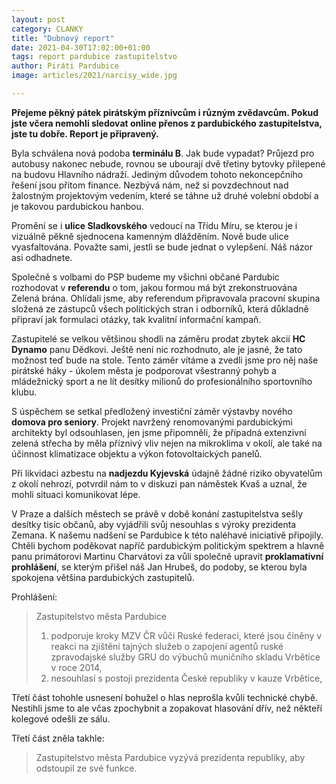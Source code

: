 ```yaml
---
layout: post
category: CLANKY
title: "Dubnový report"
date: 2021-04-30T17:02:00+01:00
tags: report pardubice zastupitelstvo
author: Piráti Pardubice
image: articles/2021/narcisy_wide.jpg

---
```

**Přejeme pěkný pátek pirátským příznivcům i různým zvědavcům. 
Pokud jste včera nemohli sledovat online přenos z pardubického zastupitelstva, jste tu dobře. Report je připravený.**

Byla schválena nová podoba **terminálu B**. Jak bude vypadat? 
Průjezd pro autobusy nakonec nebude, rovnou se ubourají dvě třetiny bytovky přilepené na budovu Hlavního nádraží. 
Jediným důvodem tohoto nekoncepčního řešení jsou přitom finance. Nezbývá nám, než si povzdechnout nad žalostným projektovým vedením, 
které se táhne už druhé volební období a je takovou pardubickou hanbou.

Promění se i **ulice Sladkovského** vedoucí na Třídu Míru, se kterou je i vizuálně pěkně sjednocena kamenným dlážděním. 
Nově bude ulice vyasfaltována. Považte sami, jestli se bude jednat o vylepšení. Náš názor asi odhadnete.

Společně s volbami do PSP budeme my všichni občané Pardubic rozhodovat v **referendu** o tom, jakou formou má být zrekonstruována Zelená brána. 
Ohlídali jsme, aby referendum připravovala pracovní skupina složená ze zástupců všech politických stran i odborníků, která důkladně připraví jak formulaci otázky, 
tak kvalitní informační kampaň.

Zastupitelé se velkou většinou shodli na záměru prodat zbytek akcií **HC Dynamo** panu Dědkovi. 
Ještě není nic rozhodnuto, ale je jasné, že tato možnost teď bude na stole. 
Tento záměr vítáme a zvedli jsme pro něj naše pirátské háky - úkolem města je podporovat všestranný pohyb a mládežnický sport a ne lít desítky milionů do profesionálního sportovního klubu.

S úspěchem se setkal předložený investiční záměr výstavby nového **domova pro seniory**. 
Projekt navržený renomovanými pardubickými architekty byl odsouhlasen, jen jsme připomněli, že případná extenzivní zelená střecha by měla příznivý vliv nejen na mikroklima 
v okolí, ale také na účinnost klimatizace objektu a výkon fotovoltaických panelů.

Při likvidaci azbestu na **nadjezdu Kyjevská** údajně žádné riziko obyvatelům z okolí nehrozí, potvrdil nám to v diskuzi pan náměstek Kvaš 
a uznal, že mohli situaci komunikovat lépe.

V Praze a dalších městech se právě v době konání zastupitelstva sešly desítky tisíc občanů, aby vyjádřili svůj nesouhlas s výroky prezidenta Zemana. 
K našemu nadšení se Pardubice k této naléhavé iniciativě připojily.
Chtěli bychom poděkovat napříč pardubickým politickým spektrem a hlavně panu primátorovi Martinu Charvátovi za vůli společně upravit **proklamativní prohlášení**, 
se kterým přišel náš Jan Hrubeš, do podoby, se kterou byla spokojena většina pardubických zastupitelů.

Prohlášení:

>Zastupitelstvo města Pardubice
>1. podporuje kroky MZV ČR vůči Ruské federaci, které jsou činěny v reakci na zjištění tajných služeb o zapojení agentů ruské zpravodajské služby GRU do výbuchů muničního skladu Vrbětice v roce 2014,
>2. nesouhlasí s postoji prezidenta České republiky v kauze Vrbětice,

Třetí část tohohle usnesení bohužel o hlas neprošla kvůli technické chybě. Nestihli jsme to ale včas zpochybnit a zopakovat hlasování dřív, než někteří kolegové odešli ze sálu.

Třetí část zněla takhle:
>Zastupitelstvo města Pardubice vyzývá prezidenta republiky, aby odstoupil ze své funkce.
